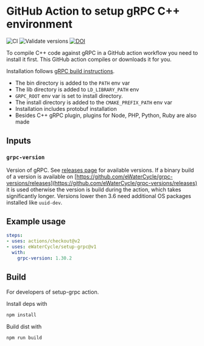 # GitHub Action to setup gRPC C++ environment

![CI](https://github.com/eWaterCycle/setup-grpc/workflows/build-test/badge.svg)
![Validate versions](https://github.com/eWaterCycle/setup-grpc/workflows/Validate%20'setup-grpc'/badge.svg)
[![DOI](https://zenodo.org/badge/DOI/10.5281/zenodo.3964180.svg)](https://doi.org/10.5281/zenodo.3964180)

To compile C++ code against gRPC in a GitHub action workflow you need to install it first. This GitHub action compiles or downloads it for you.

Installation follows [gRPC build instructions](https://github.com/grpc/grpc/blob/master/BUILDING.md).

* The bin directory is added to the `PATH` env var
* The lib directory is added to `LD_LIBRARY_PATH` env
* `GRPC_ROOT` env var is set to install directory.
* The install directory is added to the `CMAKE_PREFIX_PATH` env var
* Installation includes protobuf installation
* Besides C++ gRPC plugin, plugins for Node, PHP, Python, Ruby are also made

## Inputs

### `grpc-version`

Version of gRPC. See [releases page](https://github.com/hpcng/grpc/releases) for available versions. If a binary build of a version is available on [https://github.com/eWaterCycle/grpc-versions/releases](https://github.com/eWaterCycle/grpc-versions/releases) it is used otherwise the version is build during the action, which takes significantly longer. Versions lower then 3.6 need additional OS packages installed like `uuid-dev`.

## Example usage

```yaml
steps:
- uses: actions/checkout@v2
- uses: eWaterCycle/setup-grpc@v1
  with:
    grpc-version: 1.30.2
```

## Build

For developers of setup-grpc action.

Install deps with

```bash
npm install
```

Build dist with

```bash
npm run build
```
